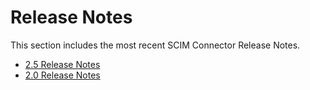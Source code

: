 [title]: # (Release Notes)
[tags]: # (read me)
[priority]: # (30000)
# Release Notes

This section includes the most recent SCIM Connector Release Notes.

* [2.5 Release Notes](2.5.md)
* [2.0 Release Notes](2.0.md)
